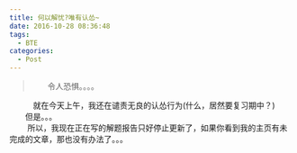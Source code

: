 ```yaml
---
title: 何以解忧?唯有认怂~
date: 2016-10-28 08:36:48
tags:
  - BTE
categories:
  - Post
---
```

<blockquote class="blockquote-center"><p>　　令人恐惧。。。。</p>
</blockquote>
　　　就在今天上午，我还在谴责无良的认怂行为(什么，居然要复习期中？)<br>　　但是。。。<br>　
<!--more-->
　所以，我现在正在写的解题报告只好停止更新了，如果你看到我的主页有未完成的文章，那也没有办法了。。。<br>

<!--万恶的祖*和马酸橙，真是令人感到不爽不就是没去你的补习班，没给你交钱吗，看你*成什么样子了！~-->
